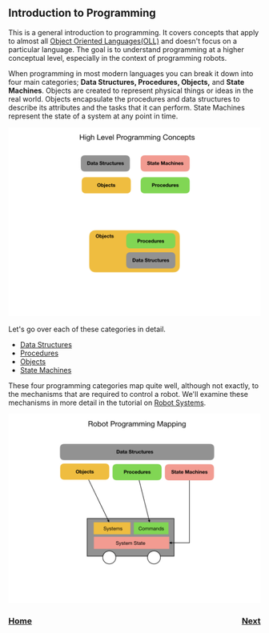 ## Introduction to Programming
This is a general introduction to programming.  It covers concepts that apply to almost all [Object Oriented Languages(OLL)](https://en.wikipedia.org/wiki/Object-oriented_programming) and doesn't focus on a particular language.  The goal is to understand programming at a higher conceptual level, especially in the context of programming robots.

When programming in most modern languages you can break it down into four main categories; **Data Structures, Procedures, Objects,** and **State Machines**.  Objects are created to represent physical things or ideas in the real world.  Objects encapsulate the procedures and data structures to describe its attributes and the tasks that it can perform.  State Machines represent the state of a system at any point in time.  

![Programming Concepts](../images/FRCProgramming/FRCProgramming.007.jpeg)

Let's go over each of these categories in detail.

- [Data Structures](dataStructures)
- [Procedures](procedures)
- [Objects](objects)
- [State Machines](stateMachines)


These four programming categories map quite well, although not exactly, to the mechanisms that are required to control a robot.  We'll examine these mechanisms in more detail in the tutorial on [Robot Systems](../../Concepts/RobotSystem/intro).  

![Programming-system Mapping](../images/FRCProgramming/FRCProgramming.008.jpeg)

<h3><span style="float:left">
<a href="../index">Home</a></span>
<span style="float:right">
<a href="dataStructures">Next</a></span></h3>
<!-- [Home](../index)     [Next](dataStructures) -->
